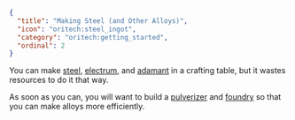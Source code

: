 ```json
{
  "title": "Making Steel (and Other Alloys)",
  "icon": "oritech:steel_ingot",
  "category": "oritech:getting_started",
  "ordinal": 2
}
```

You can make [steel](^oritech:resources/steel), [electrum](^oritech:resources/electrum), and [adamant](^oritech:resources/adamant) in a crafting table, but it wastes resources to do it that way.

As soon as you can, you will want to build a [pulverizer](^oritech:processing/pulverizer) and [foundry](^oritech:processing/foundry) so that you can make alloys more efficiently.